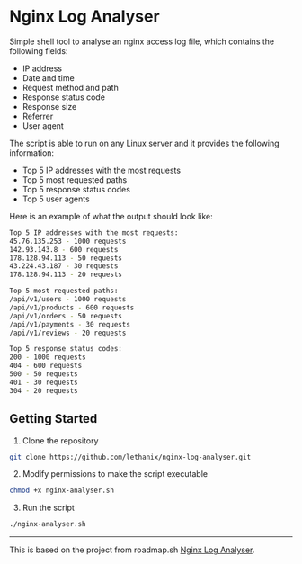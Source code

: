 # Nginx Log Analyser

Simple shell tool to analyse an nginx access log file, which contains the following fields:

- IP address
- Date and time
- Request method and path
- Response status code
- Response size
- Referrer
- User agent

The script is able to run on any Linux server and it provides the following information:

- Top 5 IP addresses with the most requests
- Top 5 most requested paths
- Top 5 response status codes
- Top 5 user agents

Here is an example of what the output should look like:

```bash
Top 5 IP addresses with the most requests:
45.76.135.253 - 1000 requests
142.93.143.8 - 600 requests
178.128.94.113 - 50 requests
43.224.43.187 - 30 requests
178.128.94.113 - 20 requests

Top 5 most requested paths:
/api/v1/users - 1000 requests
/api/v1/products - 600 requests
/api/v1/orders - 50 requests
/api/v1/payments - 30 requests
/api/v1/reviews - 20 requests

Top 5 response status codes:
200 - 1000 requests
404 - 600 requests
500 - 50 requests
401 - 30 requests
304 - 20 requests
```

## Getting Started

1. Clone the repository
```bash
git clone https://github.com/lethanix/nginx-log-analyser.git
```

2. Modify permissions to make the script executable
```bash
chmod +x nginx-analyser.sh
```

3. Run the script
```bash
./nginx-analyser.sh
```

---

This is based on the project from roadmap.sh [Nginx Log Analyser](https://roadmap.sh/projects/nginx-log-analyser).

